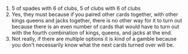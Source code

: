 1. 5 of spades with 6 of clubs, 5 of clubs with 6 of clubs
2. Yes, they must because if you paired other cards together, with other kings queens and jacks together, there is no other way for it to turn out because there is an even number of cards that would have to turn out with the fourth combination of kings, queens, and jacks at the end.
3. Not really, if there are multiple options it is kind of a gamble because you don't necessarily know what the next cards turned over will be.
